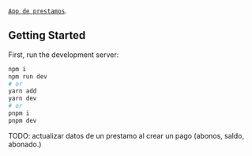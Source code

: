 [`App de prestamos`](https://app-prestamos-nextjs.vercel.app/sign-in).

## Getting Started

First, run the development server:

```bash
npm i
npm run dev
# or
yarn add
yarn dev
# or
pnpm i
pnpm dev
```


TODO: 
  actualizar datos de un prestamo al crear un pago (abonos, saldo, abonado.)